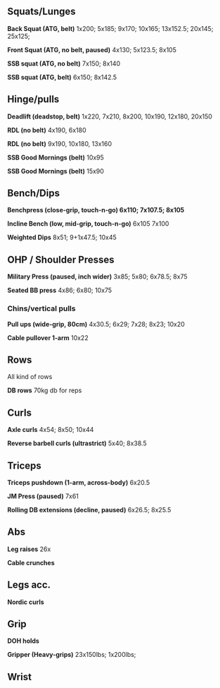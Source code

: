 ## Squats/Lunges

**Back Squat (ATG, belt)**
1x200; 5x185; 9x170; 10x165; 13x152.5; 20x145; 25x125;

**Front Squat (ATG, no belt, paused)**
4x130; 5x123.5; 8x105

**SSB squat (ATG, no belt)**
7x150; 8x140

**SSB squat (ATG, belt)**
6x150; 8x142.5

## Hinge/pulls

**Deadlift (deadstop, belt)** 1x220, 7x210, 8x200, 10x190, 12x180, 20x150 

**RDL (no belt)** 4x190, 6x180

**RDL (no belt)** 9x190, 10x180, 13x160 

**SSB Good Mornings (belt)** 10x95

**SSB Good Mornings (belt)** 15x90

## Bench/Dips

**Benchpress (close-grip, touch-n-go)
6x110; 7x107.5; 8x105**

**Incline Bench (low, mid-grip, touch-n-go)**
6x105
7x100

**Weighted Dips**
8x51; 9+1x47.5; 10x45

## OHP / Shoulder Presses

**Military Press (paused, inch wider)** 3x85; 5x80; 6x78.5; 8x75

**Seated BB press**
4x86; 6x80; 10x75

### Chins/vertical pulls

**Pull ups (wide-grip, 80cm)** 4x30.5; 6x29; 7x28; 8x23; 10x20

**Cable pullover 1-arm** 10x22

## Rows
All kind of rows

**DB rows** 70kg db for reps

## Curls

**Axle curls**
4x54; 8x50; 10x44

**Reverse barbell curls (ultrastrict)** 5x40; 8x38.5


## Triceps

**Triceps pushdown (1-arm, across-body)**
6x20.5

**JM Press (paused)**
7x61

**Rolling DB extensions (decline, paused)**
6x26.5; 8x25.5

## Abs

**Leg raises** 26x

**Cable crunches**

## Legs acc.

**Nordic curls**

## Grip

**DOH holds**

**Gripper (Heavy-grips)** 23x150lbs; 1x200lbs;

## Wrist


